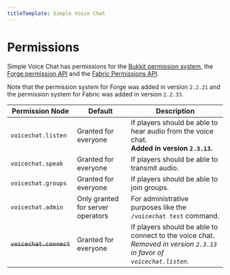 ```yaml
---
titleTemplate: Simple Voice Chat
---
```


# Permissions

Simple Voice Chat has permissions for the [Bukkit permission system](https://bukkit.fandom.com/wiki/Understanding_Permissions),
the [Forge permission API](https://mcforge.readthedocs.io/en/1.12.x/utilities/permissionapi/) and the [Fabric Permissions API](https://github.com/lucko/fabric-permissions-api).

Note that the permission system for Forge was added in version `2.2.21` and the permission system for Fabric was added in version `2.2.33`.

| Permission Node         | Default                           | Description                                                                                                               |
| ----------------------- | --------------------------------- | ------------------------------------------------------------------------------------------------------------------------- |
| `voicechat.listen`      | Granted for everyone              | If players should be able to hear audio from the voice chat.<br/>**Added in version `2.3.13`.**                           |
| `voicechat.speak`       | Granted for everyone              | If players should be able to transmit audio.                                                                              |
| `voicechat.groups`      | Granted for everyone              | If players should be able to join groups.                                                                                 |
| `voicechat.admin`       | Only granted for server operators | For administrative purposes like the `/voicechat test` command.                                                           |
| ~~`voicechat.connect`~~ | Granted for everyone              | If players should be able to connect to the voice chat.<br/>*Removed in version `2.3.13` in favor of `voicechat.listen`.* |
